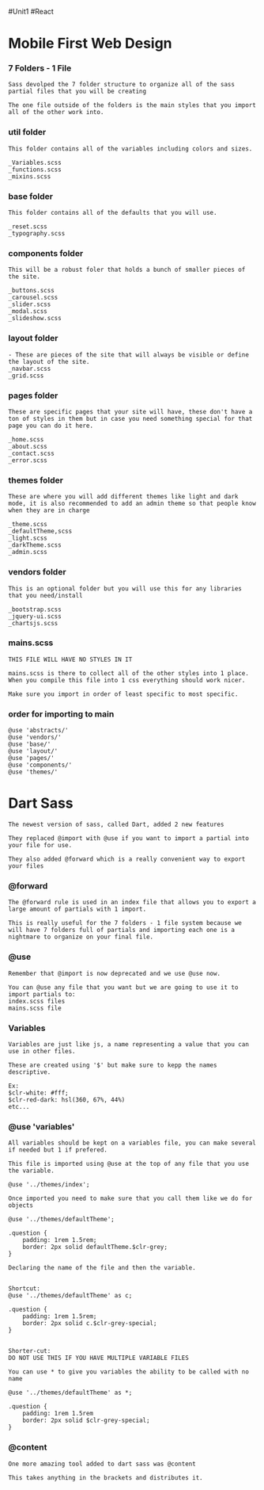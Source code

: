 #Unit1 
#React 

# Mobile First Web Design


### 7 Folders - 1 File
~~~~~~~~~~~~~~~~~~~~~~~~~~~~~~~~~~~~~~~~~~~~~~~~~~~~~~~~~~~~~~~~~~~~~~~~~~
Sass devolped the 7 folder structure to organize all of the sass partial files that you will be creating

The one file outside of the folders is the main styles that you import all of the other work into.
~~~~~~~~~~~~~~~~~~~~~~~~~~~~~~~~~~~~~~~~~~~~~~~~~~~~~~~~~~~~~~~~~~~~~~~~~~

### util folder
~~~~~~~~~~~~~~~~~~~~~~~~~~~~~~~~~~~~~~~~~~~~~~~~~~~~~~~~~~~~~~~~~~~~~~~~~~
This folder contains all of the variables including colors and sizes.

_Variables.scss
_functions.scss
_mixins.scss
~~~~~~~~~~~~~~~~~~~~~~~~~~~~~~~~~~~~~~~~~~~~~~~~~~~~~~~~~~~~~~~~~~~~~~~~~~

### base folder
~~~~~~~~~~~~~~~~~~~~~~~~~~~~~~~~~~~~~~~~~~~~~~~~~~~~~~~~~~~~~~~~~~~~~~~~~~
This folder contains all of the defaults that you will use.

_reset.scss
_typography.scss
~~~~~~~~~~~~~~~~~~~~~~~~~~~~~~~~~~~~~~~~~~~~~~~~~~~~~~~~~~~~~~~~~~~~~~~~~~

### components folder
~~~~~~~~~~~~~~~~~~~~~~~~~~~~~~~~~~~~~~~~~~~~~~~~~~~~~~~~~~~~~~~~~~~~~~~~~~
This will be a robust foler that holds a bunch of smaller pieces of the site.

_buttons.scss
_carousel.scss
_slider.scss
_modal.scss
_slideshow.scss
~~~~~~~~~~~~~~~~~~~~~~~~~~~~~~~~~~~~~~~~~~~~~~~~~~~~~~~~~~~~~~~~~~~~~~~~~~

### layout folder
~~~~~~~~~~~~~~~~~~~~~~~~~~~~~~~~~~~~~~~~~~~~~~~~~~~~~~~~~~~~~~~~~~~~~~~~~~
- These are pieces of the site that will always be visible or define the layout of the site.
_navbar.scss
_grid.scss
~~~~~~~~~~~~~~~~~~~~~~~~~~~~~~~~~~~~~~~~~~~~~~~~~~~~~~~~~~~~~~~~~~~~~~~~~~

### pages folder
~~~~~~~~~~~~~~~~~~~~~~~~~~~~~~~~~~~~~~~~~~~~~~~~~~~~~~~~~~~~~~~~~~~~~~~~~~
These are specific pages that your site will have, these don't have a ton of styles in them but in case you need something special for that page you can do it here.

_home.scss
_about.scss
_contact.scss
_error.scss
~~~~~~~~~~~~~~~~~~~~~~~~~~~~~~~~~~~~~~~~~~~~~~~~~~~~~~~~~~~~~~~~~~~~~~~~~~

### themes folder
~~~~~~~~~~~~~~~~~~~~~~~~~~~~~~~~~~~~~~~~~~~~~~~~~~~~~~~~~~~~~~~~~~~~~~~~~~
These are where you will add different themes like light and dark mode, it is also recommended to add an admin theme so that people know when they are in charge

_theme.scss
_defaultTheme,scss
_light.scss
_darkTheme.scss
_admin.scss
~~~~~~~~~~~~~~~~~~~~~~~~~~~~~~~~~~~~~~~~~~~~~~~~~~~~~~~~~~~~~~~~~~~~~~~~~~

### vendors folder
~~~~~~~~~~~~~~~~~~~~~~~~~~~~~~~~~~~~~~~~~~~~~~~~~~~~~~~~~~~~~~~~~~~~~~~~~~
This is an optional folder but you will use this for any libraries that you need/install

_bootstrap.scss
_jquery-ui.scss
_chartsjs.scss
~~~~~~~~~~~~~~~~~~~~~~~~~~~~~~~~~~~~~~~~~~~~~~~~~~~~~~~~~~~~~~~~~~~~~~~~~~

### mains.scss
~~~~~~~~~~~~~~~~~~~~~~~~~~~~~~~~~~~~~~~~~~~~~~~~~~~~~~~~~~~~~~~~~~~~~~~~~~
THIS FILE WILL HAVE NO STYLES IN IT

mains.scss is there to collect all of the other styles into 1 place. When you compile this file into 1 css everything should work nicer.

Make sure you import in order of least specific to most specific.
~~~~~~~~~~~~~~~~~~~~~~~~~~~~~~~~~~~~~~~~~~~~~~~~~~~~~~~~~~~~~~~~~~~~~~~~~~

### order for importing to main
~~~~~~~~~~~~~~~~~~~~~~~~~~~~~~~~~~~~~~~~~~~~~~~~~~~~~~~~~~~~~~~~~~~~~~~~~~
@use 'abstracts/'
@use 'vendors/'
@use 'base/'
@use 'layout/'
@use 'pages/'
@use 'components/'
@use 'themes/'
~~~~~~~~~~~~~~~~~~~~~~~~~~~~~~~~~~~~~~~~~~~~~~~~~~~~~~~~~~~~~~~~~~~~~~~~~~

# **Dart Sass**
~~~~~~~~~~~~~~~~~~~~~~~~~~~~~~~~~~~~~~~~~~~~~~~~~~~~~~~~~~~~~~~~~~~~~~~~~~
The newest version of sass, called Dart, added 2 new features

They replaced @import with @use if you want to import a partial into your file for use.

They also added @forward which is a really convenient way to export your files
~~~~~~~~~~~~~~~~~~~~~~~~~~~~~~~~~~~~~~~~~~~~~~~~~~~~~~~~~~~~~~~~~~~~~~~~~~

### @forward
~~~~~~~~~~~~~~~~~~~~~~~~~~~~~~~~~~~~~~~~~~~~~~~~~~~~~~~~~~~~~~~~~~~~~~~~~~
The @forward rule is used in an index file that allows you to export a large amount of partials with 1 import.

This is really useful for the 7 folders - 1 file system because we will have 7 folders full of partials and importing each one is a nightmare to organize on your final file.
~~~~~~~~~~~~~~~~~~~~~~~~~~~~~~~~~~~~~~~~~~~~~~~~~~~~~~~~~~~~~~~~~~~~~~~~~~

### @use
~~~~~~~~~~~~~~~~~~~~~~~~~~~~~~~~~~~~~~~~~~~~~~~~~~~~~~~~~~~~~~~~~~~~~~~~~~
Remember that @import is now deprecated and we use @use now.

You can @use any file that you want but we are going to use it to import partials to:
index.scss files
mains.scss file
~~~~~~~~~~~~~~~~~~~~~~~~~~~~~~~~~~~~~~~~~~~~~~~~~~~~~~~~~~~~~~~~~~~~~~~~~~

### Variables
~~~~~~~~~~~~~~~~~~~~~~~~~~~~~~~~~~~~~~~~~~~~~~~~~~~~~~~~~~~~~~~~~~~~~~~~~~
Variables are just like js, a name representing a value that you can use in other files.

These are created using '$' but make sure to kepp the names descriptive.

Ex:
$clr-white: #fff;
$clr-red-dark: hsl(360, 67%, 44%)
etc...
~~~~~~~~~~~~~~~~~~~~~~~~~~~~~~~~~~~~~~~~~~~~~~~~~~~~~~~~~~~~~~~~~~~~~~~~~~

### @use 'variables'
~~~~~~~~~~~~~~~~~~~~~~~~~~~~~~~~~~~~~~~~~~~~~~~~~~~~~~~~~~~~~~~~~~~~~~~~~~
All variables should be kept on a variables file, you can make several if needed but 1 if prefered.

This file is imported using @use at the top of any file that you use the variable.

@use '../themes/index';

Once imported you need to make sure that you call them like we do for objects

@use '../themes/defaultTheme';

.question {
	padding: 1rem 1.5rem;
	border: 2px solid defaultTheme.$clr-grey;
}

Declaring the name of the file and then the variable.


Shortcut:
@use '../themes/defaultTheme' as c;

.question {
	padding: 1rem 1.5rem;
	border: 2px solid c.$clr-grey-special;
}


Shorter-cut:
DO NOT USE THIS IF YOU HAVE MULTIPLE VARIABLE FILES

You can use * to give you variables the ability to be called with no name

@use '../themes/defaultTheme' as *;

.question {
	padding: 1rem 1.5rem
	border: 2px solid $clr-grey-special;
}
~~~~~~~~~~~~~~~~~~~~~~~~~~~~~~~~~~~~~~~~~~~~~~~~~~~~~~~~~~~~~~~~~~~~~~~~~~

### @content
~~~~~~~~~~~~~~~~~~~~~~~~~~~~~~~~~~~~~~~~~~~~~~~~~~~~~~~~~~~~~~~~~~~~~~~~~~
One more amazing tool added to dart sass was @content

This takes anything in the brackets and distributes it.
~~~~~~~~~~~~~~~~~~~~~~~~~~~~~~~~~~~~~~~~~~~~~~~~~~~~~~~~~~~~~~~~~~~~~~~~~~
